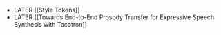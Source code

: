 - LATER [[Style Tokens]]
- LATER [[Towards End-to-End Prosody Transfer for Expressive Speech Synthesis with Tacotron]]
